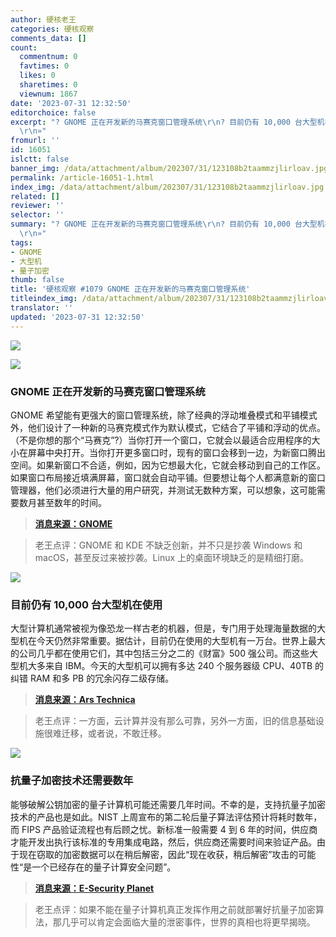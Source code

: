 ```yaml
---
author: 硬核老王
categories: 硬核观察
comments_data: []
count:
  commentnum: 0
  favtimes: 0
  likes: 0
  sharetimes: 0
  viewnum: 1867
date: '2023-07-31 12:32:50'
editorchoice: false
excerpt: "? GNOME 正在开发新的马赛克窗口管理系统\r\n? 目前仍有 10,000 台大型机在使用\r\n? 抗量子加密技术还需要数年\r\n»
  \r\n»"
fromurl: ''
id: 16051
islctt: false
banner_img: /data/attachment/album/202307/31/123108b2taammzjlirloav.jpg
permalink: /article-16051-1.html
index_img: /data/attachment/album/202307/31/123108b2taammzjlirloav.jpg
related: []
reviewer: ''
selector: ''
summary: "? GNOME 正在开发新的马赛克窗口管理系统\r\n? 目前仍有 10,000 台大型机在使用\r\n? 抗量子加密技术还需要数年\r\n»
  \r\n»"
tags:
- GNOME
- 大型机
- 量子加密
thumb: false
title: '硬核观察 #1079 GNOME 正在开发新的马赛克窗口管理系统'
titleindex_img: /data/attachment/album/202307/31/123108b2taammzjlirloav.jpg
translator: ''
updated: '2023-07-31 12:32:50'
---
```


![](/data/attachment/album/202307/31/123108b2taammzjlirloav.jpg)


![](/data/attachment/album/202307/31/123117s5rrzfi8dtf5htrh.jpg)


### GNOME 正在开发新的马赛克窗口管理系统


GNOME 希望能有更强大的窗口管理系统，除了经典的浮动堆叠模式和平铺模式外，他们设计了一种新的马赛克模式作为默认模式，它结合了平铺和浮动的优点。（不是你想的那个“马赛克”?）当你打开一个窗口，它就会以最适合应用程序的大小在屏幕中央打开。当你打开更多窗口时，现有的窗口会移到一边，为新窗口腾出空间。如果新窗口不合适，例如，因为它想最大化，它就会移动到自己的工作区。如果窗口布局接近填满屏幕，窗口就会自动平铺。但要想让每个人都满意新的窗口管理器，他们必须进行大量的用户研究，并测试无数种方案，可以想象，这可能需要数月甚至数年的时间。



> 
> **[消息来源：GNOME](https://blogs.gnome.org/tbernard/2023/07/26/rethinking-window-management/)**
> 
> 
> 



> 
> 老王点评：GNOME 和 KDE 不缺乏创新，并不只是抄袭 Windows 和 macOS，甚至反过来被抄袭。Linux 上的桌面环境缺乏的是精细打磨。
> 
> 
> 


![](/data/attachment/album/202307/31/123134e9bkdc2tb2lg39tb.jpg)


### 目前仍有 10,000 台大型机在使用


大型计算机通常被视为像恐龙一样古老的机器，但是，专门用于处理海量数据的大型机在今天仍然非常重要。据估计，目前仍在使用的大型机有一万台。世界上最大的公司几乎都在使用它们，其中包括三分之二的《财富》500 强公司。而这些大型机大多来自 IBM。今天的大型机可以拥有多达 240 个服务器级 CPU、40TB 的纠错 RAM 和多 PB 的冗余闪存二级存储。



> 
> **[消息来源：Ars Technica](https://arstechnica.com/information-technology/2023/07/the-ibm-mainframe-how-it-runs-and-why-it-survives/)**
> 
> 
> 



> 
> 老王点评：一方面，云计算并没有那么可靠，另外一方面，旧的信息基础设施很难迁移，或者说，不敢迁移。
> 
> 
> 


![](/data/attachment/album/202307/31/123150zhgib8i5b234n4zb.jpg)


### 抗量子加密技术还需要数年


能够破解公钥加密的量子计算机可能还需要几年时间。不幸的是，支持抗量子加密技术的产品也是如此。NIST 上周宣布的第二轮后量子算法评估预计将耗时数年，而 FIPS 产品验证流程也有后顾之忧。新标准一般需要 4 到 6 年的时间，供应商才能开发出执行该标准的专用集成电路，然后，供应商还需要时间来验证产品。由于现在窃取的加密数据可以在稍后解密，因此“现在收获，稍后解密”攻击的可能性“是一个已经存在的量子计算安全问题”。



> 
> **[消息来源：E-Security Planet](https://www.esecurityplanet.com/trends/nist-encryption-standards/)**
> 
> 
> 



> 
> 老王点评：如果不能在量子计算机真正发挥作用之前就部署好抗量子加密算法，那几乎可以肯定会面临大量的泄密事件，世界的真相也将更早揭晓。
> 
> 
>